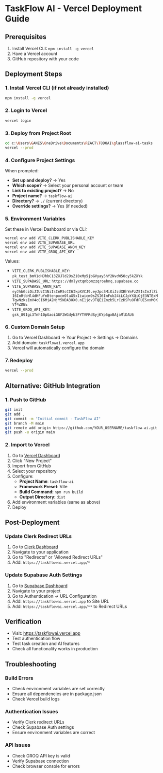 # TaskFlow AI - Vercel Deployment Guide

## Prerequisites
1. Install Vercel CLI: `npm install -g vercel`
2. Have a Vercel account
3. GitHub repository with your code

## Deployment Steps

### 1. Install Vercel CLI (if not already installed)
```bash
npm install -g vercel
```

### 2. Login to Vercel
```bash
vercel login
```

### 3. Deploy from Project Root
```bash
cd c:\Users\GANES\OneDrive\Documents\REACT\TODOAI\glassflow-ai-tasks
vercel --prod
```

### 4. Configure Project Settings
When prompted:
- **Set up and deploy?** → Yes
- **Which scope?** → Select your personal account or team
- **Link to existing project?** → No
- **Project name?** → `taskflow-ai`
- **Directory?** → `./` (current directory)
- **Override settings?** → Yes (if needed)

### 5. Environment Variables
Set these in Vercel Dashboard or via CLI:

```bash
vercel env add VITE_CLERK_PUBLISHABLE_KEY
vercel env add VITE_SUPABASE_URL
vercel env add VITE_SUPABASE_ANON_KEY
vercel env add VITE_GROQ_API_KEY
```

Values:
- `VITE_CLERK_PUBLISHABLE_KEY`: `pk_test_bmV1dHJhbC13ZXJld29sZi0xMy5jbGVyay5hY2NvdW50cy5kZXYk`
- `VITE_SUPABASE_URL`: `https://dmlyxtqnbpmzzqroehnq.supabase.co`
- `VITE_SUPABASE_ANON_KEY`: `eyJhbGciOiJIUzI1NiIsInR5cCI6IkpXVCJ9.eyJpc3MiOiJzdXBhYmFzZSIsInJlZiI6ImRtbHl4dHFuYnBtenpxcm9laG5xIiwicm9sZSI6ImFub24iLCJpYXQiOjE3NTExMTgwNzksImV4cCI6MjA2NjY5NDA3OX0.nE1jdvJTQEiZmzb5LrCzDSPuOFdFUESxxM0KVf4ZDBE`
- `VITE_GROQ_API_KEY`: `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`

### 6. Custom Domain Setup
1. Go to Vercel Dashboard → Your Project → Settings → Domains
2. Add domain: `taskflowai.vercel.app`
3. Vercel will automatically configure the domain

### 7. Redeploy
```bash
vercel --prod
```

## Alternative: GitHub Integration

### 1. Push to GitHub
```bash
git init
git add .
git commit -m "Initial commit - TaskFlow AI"
git branch -M main
git remote add origin https://github.com/YOUR_USERNAME/taskflow-ai.git
git push -u origin main
```

### 2. Import to Vercel
1. Go to [Vercel Dashboard](https://vercel.com/dashboard)
2. Click "New Project"
3. Import from GitHub
4. Select your repository
5. Configure:
   - **Project Name**: `taskflow-ai`
   - **Framework Preset**: Vite
   - **Build Command**: `npm run build`
   - **Output Directory**: `dist`
6. Add environment variables (same as above)
7. Deploy

## Post-Deployment

### Update Clerk Redirect URLs
1. Go to [Clerk Dashboard](https://dashboard.clerk.com/)
2. Navigate to your application
3. Go to "Redirects" or "Allowed Redirect URLs"
4. Add: `https://taskflowai.vercel.app/*`

### Update Supabase Auth Settings
1. Go to [Supabase Dashboard](https://supabase.com/dashboard)
2. Navigate to your project
3. Go to Authentication → URL Configuration
4. Add: `https://taskflowai.vercel.app` to Site URL
5. Add: `https://taskflowai.vercel.app/**` to Redirect URLs

## Verification
- Visit: https://taskflowai.vercel.app
- Test authentication flow
- Test task creation and AI features
- Check all functionality works in production

## Troubleshooting

### Build Errors
- Check environment variables are set correctly
- Ensure all dependencies are in package.json
- Check Vercel build logs

### Authentication Issues
- Verify Clerk redirect URLs
- Check Supabase Auth settings
- Ensure environment variables are correct

### API Issues
- Check GROQ API key is valid
- Verify Supabase connection
- Check browser console for errors
